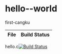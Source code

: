 # hello--world
first-cangku

File|Build Status
---|---
hello.c[![Build Status](https://travis-ci.com/Yu-yang2606/hello--world.svg?branch=master)](https://travis-ci.com/Yu-yang2606/hello--world)
